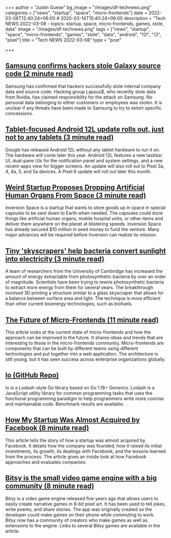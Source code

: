 +++
author = "Justin Guese"
bg_image = "/images/df-technews.png"
categories = ["news", "startup", "space", "micro-frontends"]
date = 2022-03-08T12:40:24+06:00 # 2020-03-14T15:40:24+06:00
description = "Tech NEWS 2022-03-08 - topics: startup, space, micro-frontends, games, stole, data"
image = "/images/df-technews.png"
tags = ["news", "startup", "space", "micro-frontends", "games", "stole", "data", "android", "12l", "(3", "pixel"]
title = "Tech NEWS 2022-03-08"
type = "post"

+++

## [Samsung confirms hackers stole Galaxy source code (2 minute read)](https://www.theverge.com/2022/3/7/22965220/samsung-hack-lapsus-galaxy-source-code-confirmed-nvidia)

Samsung has confirmed that hackers successfully stole internal company data and source code. Hacking group Lapsus$, who recently stole data from Nvidia, has claimed responsibility for the attack on Samsung. No personal data belonging to either customers or employees was stolen. It is unclear if any threats have been made to Samsung to try to extort specific concessions.

## [Tablet-focused Android 12L update rolls out, just not to any tablets (3 minute read)](https://arstechnica.com/gadgets/2022/03/tablet-focused-android-12l-update-rolls-out-just-not-to-any-tablets/?comments=1)

Google has released Android 12L without any tablet hardware to run it on. The hardware will come later this year. Android 12L features a new taskbar UI, dual-pane UIs for the notification panel and system settings, and a new recent-apps view for bigger screens. An update will also roll out to Pixel 3a, 4, 4a, 5, and 5a devices. A Pixel 6 update will roll out later this month.

## [Weird Startup Proposes Dropping Artificial Human Organs From Space (3 minute read)](https://futurism.com/the-byte/startup-artificial-organs-space)

Inversion Space is a startup that wants to store goods up in space in special capsules to be sent down to Earth when needed. The capsules could store things like artificial human organs, mobile hospital units, or other items and deliver them anywhere on the planet at blistering speeds. Inversion Space has already secured $10 million in seed money to fund the venture. Many major advances will be required before Inversion can realize its mission.

## [Tiny 'skyscrapers' help bacteria convert sunlight into electricity (3 minute read)](https://techxplore.com/news/2022-03-tiny-skyscrapers-bacteria-sunlight-electricity.html)

A team of researchers from the University of Cambridge has increased the amount of energy extractable from photosynthetic bacteria by over an order of magnitude. Scientists have been trying to rewire photosynthetic bacteria to extract more energy from them for several years. The breakthrough involved 3D printing a structure similar to a glass skyscraper that allows for a balance between surface area and light. The technique is more efficient than other current bioenergy technologies, such as biofuels.

## [The Future of Micro-Frontends (11 minute read)](https://betterprogramming.pub/the-future-of-micro-frontends-2f527f97d506)

This article looks at the current state of micro-frontends and how the approach can be improved in the future. It shares ideas and trends that are interesting to those in the micro-frontends community. Micro-frontends are components that can be built by different teams using different technologies and put together into a web application. The architecture is still young, but it has seen success across enterprise organizations globally.

## [lo (GitHub Repo)](https://github.com/samber/lo)

lo is a Lodash-style Go library based on Go 1.18+ Generics. Lodash is a JavaScript utility library for common programming tasks that uses the functional programming paradigm to help programmers write more concise and maintainable code. Benchmark results are available.

## [How My Startup Was Almost Acquired by Facebook (8 minute read)](https://medium.com/swlh/how-my-startup-was-almost-acquired-by-facebook-c151793727ab)

This article tells the story of how a startup was almost acquired by Facebook. It details how the company was founded, how it raised its initial investments, its growth, its dealings with Facebook, and the lessons learned from the process. The article gives an inside look at how Facebook approaches and evaluates companies.

## [Bitsy is the small video game engine with a big community (8 minute read)](https://www.theverge.com/22929485/bitsy-tiny-video-game-engine)

Bitsy is a video game engine released five years ago that allows users to easily create narrative games in 8-bit pixel art. It has been used to tell jokes, write poems, and share stories. The app was originally created so the developer could make games on their phone while commuting to work. Bitsy now has a community of creators who make games as well as extensions to the engine. Links to several Bitsy games are available in the article.

